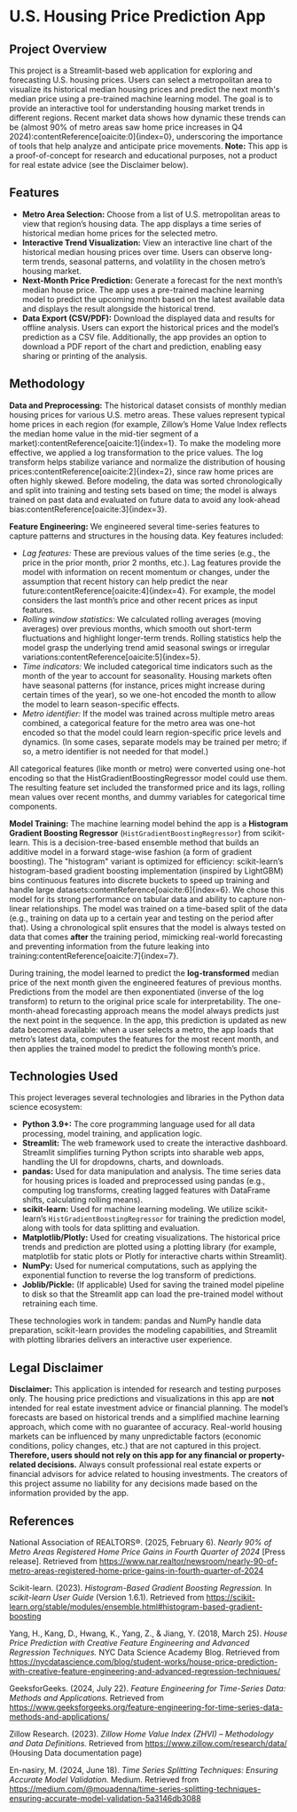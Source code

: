 # U.S. Housing Price Prediction App

## Project Overview

This project is a Streamlit-based web application for exploring and forecasting U.S. housing prices. Users can select a metropolitan area to visualize its historical median housing prices and predict the next month's median price using a pre-trained machine learning model. The goal is to provide an interactive tool for understanding housing market trends in different regions. Recent market data shows how dynamic these trends can be (almost 90% of metro areas saw home price increases in Q4 2024):contentReference[oaicite:0]{index=0}, underscoring the importance of tools that help analyze and anticipate price movements. **Note:** This app is a proof-of-concept for research and educational purposes, not a product for real estate advice (see the Disclaimer below).

## Features

- **Metro Area Selection:** Choose from a list of U.S. metropolitan areas to view that region’s housing data. The app displays a time series of historical median home prices for the selected metro.
- **Interactive Trend Visualization:** View an interactive line chart of the historical median housing prices over time. Users can observe long-term trends, seasonal patterns, and volatility in the chosen metro’s housing market.
- **Next-Month Price Prediction:** Generate a forecast for the next month’s median house price. The app uses a pre-trained machine learning model to predict the upcoming month based on the latest available data and displays the result alongside the historical trend.
- **Data Export (CSV/PDF):** Download the displayed data and results for offline analysis. Users can export the historical prices and the model’s prediction as a CSV file. Additionally, the app provides an option to download a PDF report of the chart and prediction, enabling easy sharing or printing of the analysis.

## Methodology

**Data and Preprocessing:** The historical dataset consists of monthly median housing prices for various U.S. metro areas. These values represent typical home prices in each region (for example, Zillow’s Home Value Index reflects the median home value in the mid-tier segment of a market):contentReference[oaicite:1]{index=1}. To make the modeling more effective, we applied a log transformation to the price values. The log transform helps stabilize variance and normalize the distribution of housing prices:contentReference[oaicite:2]{index=2}, since raw home prices are often highly skewed. Before modeling, the data was sorted chronologically and split into training and testing sets based on time; the model is always trained on past data and evaluated on future data to avoid any look-ahead bias:contentReference[oaicite:3]{index=3}.

**Feature Engineering:** We engineered several time-series features to capture patterns and structures in the housing data. Key features included:
- *Lag features:* These are previous values of the time series (e.g., the price in the prior month, prior 2 months, etc.). Lag features provide the model with information on recent momentum or changes, under the assumption that recent history can help predict the near future:contentReference[oaicite:4]{index=4}. For example, the model considers the last month’s price and other recent prices as input features.
- *Rolling window statistics:* We calculated rolling averages (moving averages) over previous months, which smooth out short-term fluctuations and highlight longer-term trends. Rolling statistics help the model grasp the underlying trend amid seasonal swings or irregular variations:contentReference[oaicite:5]{index=5}.
- *Time indicators:* We included categorical time indicators such as the month of the year to account for seasonality. Housing markets often have seasonal patterns (for instance, prices might increase during certain times of the year), so we one-hot encoded the month to allow the model to learn season-specific effects.
- *Metro identifier:* If the model was trained across multiple metro areas combined, a categorical feature for the metro area was one-hot encoded so that the model could learn region-specific price levels and dynamics. (In some cases, separate models may be trained per metro; if so, a metro identifier is not needed for that model.)

All categorical features (like month or metro) were converted using one-hot encoding so that the HistGradientBoostingRegressor model could use them. The resulting feature set included the transformed price and its lags, rolling mean values over recent months, and dummy variables for categorical time components.

**Model Training:** The machine learning model behind the app is a **Histogram Gradient Boosting Regressor** (`HistGradientBoostingRegressor`) from scikit-learn. This is a decision-tree-based ensemble method that builds an additive model in a forward stage-wise fashion (a form of gradient boosting). The "histogram" variant is optimized for efficiency: scikit-learn’s histogram-based gradient boosting implementation (inspired by LightGBM) bins continuous features into discrete buckets to speed up training and handle large datasets:contentReference[oaicite:6]{index=6}. We chose this model for its strong performance on tabular data and ability to capture non-linear relationships. The model was trained on a time-based split of the data (e.g., training on data up to a certain year and testing on the period after that). Using a chronological split ensures that the model is always tested on data that comes **after** the training period, mimicking real-world forecasting and preventing information from the future leaking into training:contentReference[oaicite:7]{index=7}.

During training, the model learned to predict the **log-transformed** median price of the next month given the engineered features of previous months. Predictions from the model are then exponentiated (inverse of the log transform) to return to the original price scale for interpretability. The one-month-ahead forecasting approach means the model always predicts just the next point in the sequence. In the app, this prediction is updated as new data becomes available: when a user selects a metro, the app loads that metro’s latest data, computes the features for the most recent month, and then applies the trained model to predict the following month’s price.

## Technologies Used

This project leverages several technologies and libraries in the Python data science ecosystem:

- **Python 3.9+:** The core programming language used for all data processing, model training, and application logic.
- **Streamlit:** The web framework used to create the interactive dashboard. Streamlit simplifies turning Python scripts into sharable web apps, handling the UI for dropdowns, charts, and downloads.
- **pandas:** Used for data manipulation and analysis. The time series data for housing prices is loaded and preprocessed using pandas (e.g., computing log transforms, creating lagged features with DataFrame shifts, calculating rolling means).
- **scikit-learn:** Used for machine learning modeling. We utilize scikit-learn’s `HistGradientBoostingRegressor` for training the prediction model, along with tools for data splitting and evaluation.
- **Matplotlib/Plotly:** Used for creating visualizations. The historical price trends and prediction are plotted using a plotting library (for example, matplotlib for static plots or Plotly for interactive charts within Streamlit).
- **NumPy:** Used for numerical computations, such as applying the exponential function to reverse the log transform of predictions.
- **Joblib/Pickle:** (If applicable) Used for saving the trained model pipeline to disk so that the Streamlit app can load the pre-trained model without retraining each time.

These technologies work in tandem: pandas and NumPy handle data preparation, scikit-learn provides the modeling capabilities, and Streamlit with plotting libraries delivers an interactive user experience.

## Legal Disclaimer

**Disclaimer:** This application is intended for research and testing purposes only. The housing price predictions and visualizations in this app are **not** intended for real estate investment advice or financial planning. The model’s forecasts are based on historical trends and a simplified machine learning approach, which come with no guarantee of accuracy. Real-world housing markets can be influenced by many unpredictable factors (economic conditions, policy changes, etc.) that are not captured in this project. **Therefore, users should not rely on this app for any financial or property-related decisions.** Always consult professional real estate experts or financial advisors for advice related to housing investments. The creators of this project assume no liability for any decisions made based on the information provided by the app.

## References

National Association of REALTORS®. (2025, February 6). *Nearly 90% of Metro Areas Registered Home Price Gains in Fourth Quarter of 2024* [Press release]. Retrieved from https://www.nar.realtor/newsroom/nearly-90-of-metro-areas-registered-home-price-gains-in-fourth-quarter-of-2024

Scikit-learn. (2023). *Histogram-Based Gradient Boosting Regression.* In *scikit-learn User Guide* (Version 1.6.1). Retrieved from https://scikit-learn.org/stable/modules/ensemble.html#histogram-based-gradient-boosting

Yang, H., Kang, D., Hwang, K., Yang, Z., & Jiang, Y. (2018, March 25). *House Price Prediction with Creative Feature Engineering and Advanced Regression Techniques.* NYC Data Science Academy Blog. Retrieved from https://nycdatascience.com/blog/student-works/house-price-prediction-with-creative-feature-engineering-and-advanced-regression-techniques/

GeeksforGeeks. (2024, July 22). *Feature Engineering for Time-Series Data: Methods and Applications.* Retrieved from https://www.geeksforgeeks.org/feature-engineering-for-time-series-data-methods-and-applications/

Zillow Research. (2023). *Zillow Home Value Index (ZHVI) – Methodology and Data Definitions.* Retrieved from https://www.zillow.com/research/data/ (Housing Data documentation page)

En-nasiry, M. (2024, June 18). *Time Series Splitting Techniques: Ensuring Accurate Model Validation.* Medium. Retrieved from https://medium.com/@mouadenna/time-series-splitting-techniques-ensuring-accurate-model-validation-5a3146db3088
